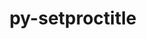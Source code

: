 ---
title: "py-setproctitle"
layout: cache
categories: [package, develop]
meta: {"versions": ["1.1.10"], "compilers": ["gcc@=11.4.0", "gcc@=9.4.0", "oneapi@=2023.2.0", "oneapi@=2023.2.1"], "oss": ["ubuntu20.04"], "platforms": ["linux"], "targets": ["aarch64", "neoverse_v1", "ppc64le", "x86_64_v3"], "stacks": ["e4s", "e4s-arm", "e4s-neoverse_v1", "e4s-oneapi", "e4s-power", "root"], "num_specs": 34, "num_specs_by_stack": {"root": 34, "e4s-arm": 6, "e4s-neoverse_v1": 4, "e4s-power": 8, "e4s": 8, "e4s-oneapi": 8}}
spec_details: [{"hash": "5rwshl6u7b42frppmssc4tp2h5ebi5vf", "compiler": "gcc@=11.4.0", "versions": ["1.1.10"], "os": "ubuntu20.04", "platform": "linux", "target": "aarch64", "variants": ["build_system=python_pip"], "stacks": ["root", "e4s-arm"], "size": "-", "tarball": "https://binaries.spack.io/develop/build_cache/linux-ubuntu20.04-aarch64/gcc-11.4.0/py-setproctitle-1.1.10/linux-ubuntu20.04-aarch64-gcc-11.4.0-py-setproctitle-1.1.10-5rwshl6u7b42frppmssc4tp2h5ebi5vf.spack"}, {"hash": "6732kufdwjiy5oizueoab4h6hwlxamp6", "compiler": "gcc@=11.4.0", "versions": ["1.1.10"], "os": "ubuntu20.04", "platform": "linux", "target": "aarch64", "variants": ["build_system=python_pip"], "stacks": ["root", "e4s-arm"], "size": "-", "tarball": "https://binaries.spack.io/develop/build_cache/linux-ubuntu20.04-aarch64/gcc-11.4.0/py-setproctitle-1.1.10/linux-ubuntu20.04-aarch64-gcc-11.4.0-py-setproctitle-1.1.10-6732kufdwjiy5oizueoab4h6hwlxamp6.spack"}, {"hash": "dcynphjbjpzltlpcuoiowfilole4raqv", "compiler": "gcc@=11.4.0", "versions": ["1.1.10"], "os": "ubuntu20.04", "platform": "linux", "target": "aarch64", "variants": ["build_system=python_pip"], "stacks": ["root", "e4s-arm"], "size": "-", "tarball": "https://binaries.spack.io/develop/build_cache/linux-ubuntu20.04-aarch64/gcc-11.4.0/py-setproctitle-1.1.10/linux-ubuntu20.04-aarch64-gcc-11.4.0-py-setproctitle-1.1.10-dcynphjbjpzltlpcuoiowfilole4raqv.spack"}, {"hash": "oav5cg3t2vjja75gzick7jem366m4wbr", "compiler": "gcc@=11.4.0", "versions": ["1.1.10"], "os": "ubuntu20.04", "platform": "linux", "target": "aarch64", "variants": ["build_system=python_pip"], "stacks": ["root", "e4s-arm"], "size": "-", "tarball": "https://binaries.spack.io/develop/build_cache/linux-ubuntu20.04-aarch64/gcc-11.4.0/py-setproctitle-1.1.10/linux-ubuntu20.04-aarch64-gcc-11.4.0-py-setproctitle-1.1.10-oav5cg3t2vjja75gzick7jem366m4wbr.spack"}, {"hash": "nqalz5a6thwfayvnhddujnv4obpcloei", "compiler": "gcc@=11.4.0", "versions": ["1.1.10"], "os": "ubuntu20.04", "platform": "linux", "target": "aarch64", "variants": ["build_system=python_pip"], "stacks": ["root", "e4s-arm"], "size": "-", "tarball": "https://binaries.spack.io/develop/build_cache/linux-ubuntu20.04-aarch64/gcc-11.4.0/py-setproctitle-1.1.10/linux-ubuntu20.04-aarch64-gcc-11.4.0-py-setproctitle-1.1.10-nqalz5a6thwfayvnhddujnv4obpcloei.spack"}, {"hash": "44m66vljijr6qjkitxnjk56pgwlewjt7", "compiler": "gcc@=11.4.0", "versions": ["1.1.10"], "os": "ubuntu20.04", "platform": "linux", "target": "aarch64", "variants": ["build_system=python_pip"], "stacks": ["root", "e4s-arm"], "size": "-", "tarball": "https://binaries.spack.io/develop/build_cache/linux-ubuntu20.04-aarch64/gcc-11.4.0/py-setproctitle-1.1.10/linux-ubuntu20.04-aarch64-gcc-11.4.0-py-setproctitle-1.1.10-44m66vljijr6qjkitxnjk56pgwlewjt7.spack"}, {"hash": "legcxiig2xb4m5umjssuc6tawjsj66lq", "compiler": "gcc@=11.4.0", "versions": ["1.1.10"], "os": "ubuntu20.04", "platform": "linux", "target": "neoverse_v1", "variants": ["build_system=python_pip"], "stacks": ["root", "e4s-neoverse_v1"], "size": "-", "tarball": "https://binaries.spack.io/develop/build_cache/linux-ubuntu20.04-neoverse_v1/gcc-11.4.0/py-setproctitle-1.1.10/linux-ubuntu20.04-neoverse_v1-gcc-11.4.0-py-setproctitle-1.1.10-legcxiig2xb4m5umjssuc6tawjsj66lq.spack"}, {"hash": "keulsmf7g4kmbn5hvaceexua6uc42h6e", "compiler": "gcc@=11.4.0", "versions": ["1.1.10"], "os": "ubuntu20.04", "platform": "linux", "target": "neoverse_v1", "variants": ["build_system=python_pip"], "stacks": ["root", "e4s-neoverse_v1"], "size": "-", "tarball": "https://binaries.spack.io/develop/build_cache/linux-ubuntu20.04-neoverse_v1/gcc-11.4.0/py-setproctitle-1.1.10/linux-ubuntu20.04-neoverse_v1-gcc-11.4.0-py-setproctitle-1.1.10-keulsmf7g4kmbn5hvaceexua6uc42h6e.spack"}, {"hash": "s4gtyb3udieu2cxhn5urepdu6kz7jgks", "compiler": "gcc@=11.4.0", "versions": ["1.1.10"], "os": "ubuntu20.04", "platform": "linux", "target": "neoverse_v1", "variants": ["build_system=python_pip"], "stacks": ["root", "e4s-neoverse_v1"], "size": "-", "tarball": "https://binaries.spack.io/develop/build_cache/linux-ubuntu20.04-neoverse_v1/gcc-11.4.0/py-setproctitle-1.1.10/linux-ubuntu20.04-neoverse_v1-gcc-11.4.0-py-setproctitle-1.1.10-s4gtyb3udieu2cxhn5urepdu6kz7jgks.spack"}, {"hash": "gvhi45rtuky5uhgruvk4jykowv42fgyk", "compiler": "gcc@=11.4.0", "versions": ["1.1.10"], "os": "ubuntu20.04", "platform": "linux", "target": "neoverse_v1", "variants": ["build_system=python_pip"], "stacks": ["root", "e4s-neoverse_v1"], "size": "-", "tarball": "https://binaries.spack.io/develop/build_cache/linux-ubuntu20.04-neoverse_v1/gcc-11.4.0/py-setproctitle-1.1.10/linux-ubuntu20.04-neoverse_v1-gcc-11.4.0-py-setproctitle-1.1.10-gvhi45rtuky5uhgruvk4jykowv42fgyk.spack"}, {"hash": "nmmct53kcqc7zcqsdovg4abn36ppqmgb", "compiler": "gcc@=9.4.0", "versions": ["1.1.10"], "os": "ubuntu20.04", "platform": "linux", "target": "ppc64le", "variants": ["build_system=python_pip"], "stacks": ["root", "e4s-power"], "size": "-", "tarball": "https://binaries.spack.io/develop/build_cache/linux-ubuntu20.04-ppc64le/gcc-9.4.0/py-setproctitle-1.1.10/linux-ubuntu20.04-ppc64le-gcc-9.4.0-py-setproctitle-1.1.10-nmmct53kcqc7zcqsdovg4abn36ppqmgb.spack"}, {"hash": "mg6ztp75efyxyytiu6ymcp5t4qasd5tr", "compiler": "gcc@=9.4.0", "versions": ["1.1.10"], "os": "ubuntu20.04", "platform": "linux", "target": "ppc64le", "variants": ["build_system=python_pip"], "stacks": ["root", "e4s-power"], "size": "-", "tarball": "https://binaries.spack.io/develop/build_cache/linux-ubuntu20.04-ppc64le/gcc-9.4.0/py-setproctitle-1.1.10/linux-ubuntu20.04-ppc64le-gcc-9.4.0-py-setproctitle-1.1.10-mg6ztp75efyxyytiu6ymcp5t4qasd5tr.spack"}, {"hash": "7ubtrwkzxzz2ncjbzpmi2w26ptfe65d7", "compiler": "gcc@=9.4.0", "versions": ["1.1.10"], "os": "ubuntu20.04", "platform": "linux", "target": "ppc64le", "variants": ["build_system=python_pip"], "stacks": ["root", "e4s-power"], "size": "-", "tarball": "https://binaries.spack.io/develop/build_cache/linux-ubuntu20.04-ppc64le/gcc-9.4.0/py-setproctitle-1.1.10/linux-ubuntu20.04-ppc64le-gcc-9.4.0-py-setproctitle-1.1.10-7ubtrwkzxzz2ncjbzpmi2w26ptfe65d7.spack"}, {"hash": "j3xy7ajy2vlsn4wmcbbu26ry5k4vmegv", "compiler": "gcc@=9.4.0", "versions": ["1.1.10"], "os": "ubuntu20.04", "platform": "linux", "target": "ppc64le", "variants": ["build_system=python_pip"], "stacks": ["root", "e4s-power"], "size": "-", "tarball": "https://binaries.spack.io/develop/build_cache/linux-ubuntu20.04-ppc64le/gcc-9.4.0/py-setproctitle-1.1.10/linux-ubuntu20.04-ppc64le-gcc-9.4.0-py-setproctitle-1.1.10-j3xy7ajy2vlsn4wmcbbu26ry5k4vmegv.spack"}, {"hash": "bu7p3444cmoiysbuomzghvisa7k4rgwd", "compiler": "gcc@=9.4.0", "versions": ["1.1.10"], "os": "ubuntu20.04", "platform": "linux", "target": "ppc64le", "variants": ["build_system=python_pip"], "stacks": ["root", "e4s-power"], "size": "-", "tarball": "https://binaries.spack.io/develop/build_cache/linux-ubuntu20.04-ppc64le/gcc-9.4.0/py-setproctitle-1.1.10/linux-ubuntu20.04-ppc64le-gcc-9.4.0-py-setproctitle-1.1.10-bu7p3444cmoiysbuomzghvisa7k4rgwd.spack"}, {"hash": "ilb7xokysnnvl3lkbdnu6r2xefldx4au", "compiler": "gcc@=9.4.0", "versions": ["1.1.10"], "os": "ubuntu20.04", "platform": "linux", "target": "ppc64le", "variants": ["build_system=python_pip"], "stacks": ["root", "e4s-power"], "size": "-", "tarball": "https://binaries.spack.io/develop/build_cache/linux-ubuntu20.04-ppc64le/gcc-9.4.0/py-setproctitle-1.1.10/linux-ubuntu20.04-ppc64le-gcc-9.4.0-py-setproctitle-1.1.10-ilb7xokysnnvl3lkbdnu6r2xefldx4au.spack"}, {"hash": "gvvsutrsyqvis32nsmxa7xzekztt2rbc", "compiler": "gcc@=9.4.0", "versions": ["1.1.10"], "os": "ubuntu20.04", "platform": "linux", "target": "ppc64le", "variants": ["build_system=python_pip"], "stacks": ["root", "e4s-power"], "size": "-", "tarball": "https://binaries.spack.io/develop/build_cache/linux-ubuntu20.04-ppc64le/gcc-9.4.0/py-setproctitle-1.1.10/linux-ubuntu20.04-ppc64le-gcc-9.4.0-py-setproctitle-1.1.10-gvvsutrsyqvis32nsmxa7xzekztt2rbc.spack"}, {"hash": "g7l5qp5c7jg5ayesimtkrs3dmzmczjgl", "compiler": "gcc@=9.4.0", "versions": ["1.1.10"], "os": "ubuntu20.04", "platform": "linux", "target": "ppc64le", "variants": ["build_system=python_pip"], "stacks": ["root", "e4s-power"], "size": "-", "tarball": "https://binaries.spack.io/develop/build_cache/linux-ubuntu20.04-ppc64le/gcc-9.4.0/py-setproctitle-1.1.10/linux-ubuntu20.04-ppc64le-gcc-9.4.0-py-setproctitle-1.1.10-g7l5qp5c7jg5ayesimtkrs3dmzmczjgl.spack"}, {"hash": "xt2lyzhjaxfcx3a4cmsbspergde56mls", "compiler": "gcc@=11.4.0", "versions": ["1.1.10"], "os": "ubuntu20.04", "platform": "linux", "target": "x86_64_v3", "variants": ["build_system=python_pip"], "stacks": ["root", "e4s"], "size": "-", "tarball": "https://binaries.spack.io/develop/build_cache/linux-ubuntu20.04-x86_64_v3/gcc-11.4.0/py-setproctitle-1.1.10/linux-ubuntu20.04-x86_64_v3-gcc-11.4.0-py-setproctitle-1.1.10-xt2lyzhjaxfcx3a4cmsbspergde56mls.spack"}, {"hash": "7mqblec3oy37oxrkrqyg3kq7lrkeuffd", "compiler": "gcc@=11.4.0", "versions": ["1.1.10"], "os": "ubuntu20.04", "platform": "linux", "target": "x86_64_v3", "variants": ["build_system=python_pip"], "stacks": ["root", "e4s"], "size": "-", "tarball": "https://binaries.spack.io/develop/build_cache/linux-ubuntu20.04-x86_64_v3/gcc-11.4.0/py-setproctitle-1.1.10/linux-ubuntu20.04-x86_64_v3-gcc-11.4.0-py-setproctitle-1.1.10-7mqblec3oy37oxrkrqyg3kq7lrkeuffd.spack"}, {"hash": "tuh2bzd3pqwbijjw7ufm4oeeearqoed2", "compiler": "gcc@=11.4.0", "versions": ["1.1.10"], "os": "ubuntu20.04", "platform": "linux", "target": "x86_64_v3", "variants": ["build_system=python_pip"], "stacks": ["root", "e4s"], "size": "-", "tarball": "https://binaries.spack.io/develop/build_cache/linux-ubuntu20.04-x86_64_v3/gcc-11.4.0/py-setproctitle-1.1.10/linux-ubuntu20.04-x86_64_v3-gcc-11.4.0-py-setproctitle-1.1.10-tuh2bzd3pqwbijjw7ufm4oeeearqoed2.spack"}, {"hash": "mavhsv5x5mkokckcre57dkdwesns2vts", "compiler": "gcc@=11.4.0", "versions": ["1.1.10"], "os": "ubuntu20.04", "platform": "linux", "target": "x86_64_v3", "variants": ["build_system=python_pip"], "stacks": ["root", "e4s"], "size": "-", "tarball": "https://binaries.spack.io/develop/build_cache/linux-ubuntu20.04-x86_64_v3/gcc-11.4.0/py-setproctitle-1.1.10/linux-ubuntu20.04-x86_64_v3-gcc-11.4.0-py-setproctitle-1.1.10-mavhsv5x5mkokckcre57dkdwesns2vts.spack"}, {"hash": "wjj3q5ikqiknz3qkw7dikhdfaknwg43y", "compiler": "gcc@=11.4.0", "versions": ["1.1.10"], "os": "ubuntu20.04", "platform": "linux", "target": "x86_64_v3", "variants": ["build_system=python_pip"], "stacks": ["root", "e4s"], "size": "-", "tarball": "https://binaries.spack.io/develop/build_cache/linux-ubuntu20.04-x86_64_v3/gcc-11.4.0/py-setproctitle-1.1.10/linux-ubuntu20.04-x86_64_v3-gcc-11.4.0-py-setproctitle-1.1.10-wjj3q5ikqiknz3qkw7dikhdfaknwg43y.spack"}, {"hash": "xzf3rdfvxazazdyly2nuylwev46f7xhy", "compiler": "gcc@=11.4.0", "versions": ["1.1.10"], "os": "ubuntu20.04", "platform": "linux", "target": "x86_64_v3", "variants": ["build_system=python_pip"], "stacks": ["root", "e4s"], "size": "-", "tarball": "https://binaries.spack.io/develop/build_cache/linux-ubuntu20.04-x86_64_v3/gcc-11.4.0/py-setproctitle-1.1.10/linux-ubuntu20.04-x86_64_v3-gcc-11.4.0-py-setproctitle-1.1.10-xzf3rdfvxazazdyly2nuylwev46f7xhy.spack"}, {"hash": "szlrzmk62qaf3xmnq6kd75h4b3zyoh46", "compiler": "gcc@=11.4.0", "versions": ["1.1.10"], "os": "ubuntu20.04", "platform": "linux", "target": "x86_64_v3", "variants": ["build_system=python_pip"], "stacks": ["root", "e4s"], "size": "-", "tarball": "https://binaries.spack.io/develop/build_cache/linux-ubuntu20.04-x86_64_v3/gcc-11.4.0/py-setproctitle-1.1.10/linux-ubuntu20.04-x86_64_v3-gcc-11.4.0-py-setproctitle-1.1.10-szlrzmk62qaf3xmnq6kd75h4b3zyoh46.spack"}, {"hash": "i37hmns2fxzqcxlwcq4mhim4tfbjlctb", "compiler": "gcc@=11.4.0", "versions": ["1.1.10"], "os": "ubuntu20.04", "platform": "linux", "target": "x86_64_v3", "variants": ["build_system=python_pip"], "stacks": ["root", "e4s"], "size": "-", "tarball": "https://binaries.spack.io/develop/build_cache/linux-ubuntu20.04-x86_64_v3/gcc-11.4.0/py-setproctitle-1.1.10/linux-ubuntu20.04-x86_64_v3-gcc-11.4.0-py-setproctitle-1.1.10-i37hmns2fxzqcxlwcq4mhim4tfbjlctb.spack"}, {"hash": "m7zkxqabjsgjcvfjdvzrsoodgcpdb4ge", "compiler": "oneapi@=2023.2.0", "versions": ["1.1.10"], "os": "ubuntu20.04", "platform": "linux", "target": "x86_64_v3", "variants": ["build_system=python_pip"], "stacks": ["root", "e4s-oneapi"], "size": "-", "tarball": "https://binaries.spack.io/develop/build_cache/linux-ubuntu20.04-x86_64_v3/oneapi-2023.2.0/py-setproctitle-1.1.10/linux-ubuntu20.04-x86_64_v3-oneapi-2023.2.0-py-setproctitle-1.1.10-m7zkxqabjsgjcvfjdvzrsoodgcpdb4ge.spack"}, {"hash": "jrycupzf3c2qbz6gxcibxni5phecb7ky", "compiler": "oneapi@=2023.2.0", "versions": ["1.1.10"], "os": "ubuntu20.04", "platform": "linux", "target": "x86_64_v3", "variants": ["build_system=python_pip"], "stacks": ["root", "e4s-oneapi"], "size": "-", "tarball": "https://binaries.spack.io/develop/build_cache/linux-ubuntu20.04-x86_64_v3/oneapi-2023.2.0/py-setproctitle-1.1.10/linux-ubuntu20.04-x86_64_v3-oneapi-2023.2.0-py-setproctitle-1.1.10-jrycupzf3c2qbz6gxcibxni5phecb7ky.spack"}, {"hash": "epbr3sl5sgfcwhmiwdncb6jxgvwsuwiu", "compiler": "oneapi@=2023.2.1", "versions": ["1.1.10"], "os": "ubuntu20.04", "platform": "linux", "target": "x86_64_v3", "variants": ["build_system=python_pip"], "stacks": ["root", "e4s-oneapi"], "size": "-", "tarball": "https://binaries.spack.io/develop/build_cache/linux-ubuntu20.04-x86_64_v3/oneapi-2023.2.1/py-setproctitle-1.1.10/linux-ubuntu20.04-x86_64_v3-oneapi-2023.2.1-py-setproctitle-1.1.10-epbr3sl5sgfcwhmiwdncb6jxgvwsuwiu.spack"}, {"hash": "yzzeffr3v3j2q6lmmenztekbcbqtswos", "compiler": "oneapi@=2023.2.1", "versions": ["1.1.10"], "os": "ubuntu20.04", "platform": "linux", "target": "x86_64_v3", "variants": ["build_system=python_pip"], "stacks": ["root", "e4s-oneapi"], "size": "-", "tarball": "https://binaries.spack.io/develop/build_cache/linux-ubuntu20.04-x86_64_v3/oneapi-2023.2.1/py-setproctitle-1.1.10/linux-ubuntu20.04-x86_64_v3-oneapi-2023.2.1-py-setproctitle-1.1.10-yzzeffr3v3j2q6lmmenztekbcbqtswos.spack"}, {"hash": "ocdurp7a74h5l2c2gfjcviqrfr64a6mc", "compiler": "oneapi@=2023.2.1", "versions": ["1.1.10"], "os": "ubuntu20.04", "platform": "linux", "target": "x86_64_v3", "variants": ["build_system=python_pip"], "stacks": ["root", "e4s-oneapi"], "size": "-", "tarball": "https://binaries.spack.io/develop/build_cache/linux-ubuntu20.04-x86_64_v3/oneapi-2023.2.1/py-setproctitle-1.1.10/linux-ubuntu20.04-x86_64_v3-oneapi-2023.2.1-py-setproctitle-1.1.10-ocdurp7a74h5l2c2gfjcviqrfr64a6mc.spack"}, {"hash": "pxhgrshrvbu3zok45lfkz432btnqxyck", "compiler": "oneapi@=2023.2.1", "versions": ["1.1.10"], "os": "ubuntu20.04", "platform": "linux", "target": "x86_64_v3", "variants": ["build_system=python_pip"], "stacks": ["root", "e4s-oneapi"], "size": "-", "tarball": "https://binaries.spack.io/develop/build_cache/linux-ubuntu20.04-x86_64_v3/oneapi-2023.2.1/py-setproctitle-1.1.10/linux-ubuntu20.04-x86_64_v3-oneapi-2023.2.1-py-setproctitle-1.1.10-pxhgrshrvbu3zok45lfkz432btnqxyck.spack"}, {"hash": "wvoyqhjy3rgxg3m7fpzfve3qd7g4xtjv", "compiler": "oneapi@=2023.2.1", "versions": ["1.1.10"], "os": "ubuntu20.04", "platform": "linux", "target": "x86_64_v3", "variants": ["build_system=python_pip"], "stacks": ["root", "e4s-oneapi"], "size": "-", "tarball": "https://binaries.spack.io/develop/build_cache/linux-ubuntu20.04-x86_64_v3/oneapi-2023.2.1/py-setproctitle-1.1.10/linux-ubuntu20.04-x86_64_v3-oneapi-2023.2.1-py-setproctitle-1.1.10-wvoyqhjy3rgxg3m7fpzfve3qd7g4xtjv.spack"}, {"hash": "rfk2oqkqrrtnibpzkb6oidnr7fzpw3r6", "compiler": "oneapi@=2023.2.1", "versions": ["1.1.10"], "os": "ubuntu20.04", "platform": "linux", "target": "x86_64_v3", "variants": ["build_system=python_pip"], "stacks": ["root", "e4s-oneapi"], "size": "-", "tarball": "https://binaries.spack.io/develop/build_cache/linux-ubuntu20.04-x86_64_v3/oneapi-2023.2.1/py-setproctitle-1.1.10/linux-ubuntu20.04-x86_64_v3-oneapi-2023.2.1-py-setproctitle-1.1.10-rfk2oqkqrrtnibpzkb6oidnr7fzpw3r6.spack"}]
---